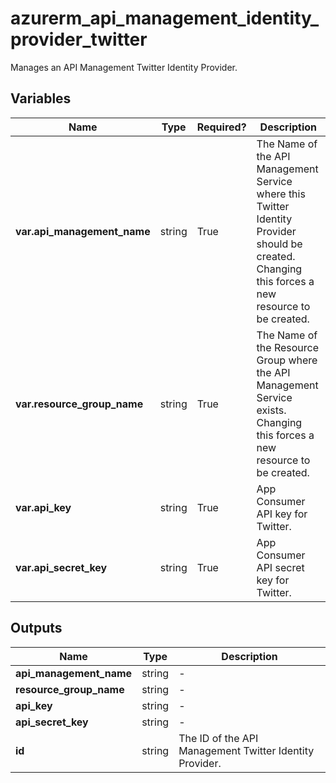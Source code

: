 # azurerm_api_management_identity_provider_twitter

Manages an API Management Twitter Identity Provider.

## Variables

| Name | Type | Required? |  Description |
| ---- | ---- | --------- |  ----------- |
| **var.api_management_name** | string | True | The Name of the API Management Service where this Twitter Identity Provider should be created. Changing this forces a new resource to be created. | 
| **var.resource_group_name** | string | True | The Name of the Resource Group where the API Management Service exists. Changing this forces a new resource to be created. | 
| **var.api_key** | string | True | App Consumer API key for Twitter. | 
| **var.api_secret_key** | string | True | App Consumer API secret key for Twitter. | 



## Outputs

| Name | Type | Description |
| ---- | ---- | --------- | 
| **api_management_name** | string  | - | 
| **resource_group_name** | string  | - | 
| **api_key** | string  | - | 
| **api_secret_key** | string  | - | 
| **id** | string  | The ID of the API Management Twitter Identity Provider. | 